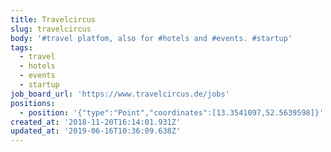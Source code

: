 ```yaml
---
title: Travelcircus
slug: travelcircus
body: '#travel platfom, also for #hotels and #events. #startup'
tags:
  - travel
  - hotels
  - events
  - startup
job_board_url: 'https://www.travelcircus.de/jobs'
positions:
  - position: '{"type":"Point","coordinates":[13.3541097,52.5639598]}'
created_at: '2018-11-20T16:14:01.931Z'
updated_at: '2019-06-16T10:36:09.638Z'
---
```


